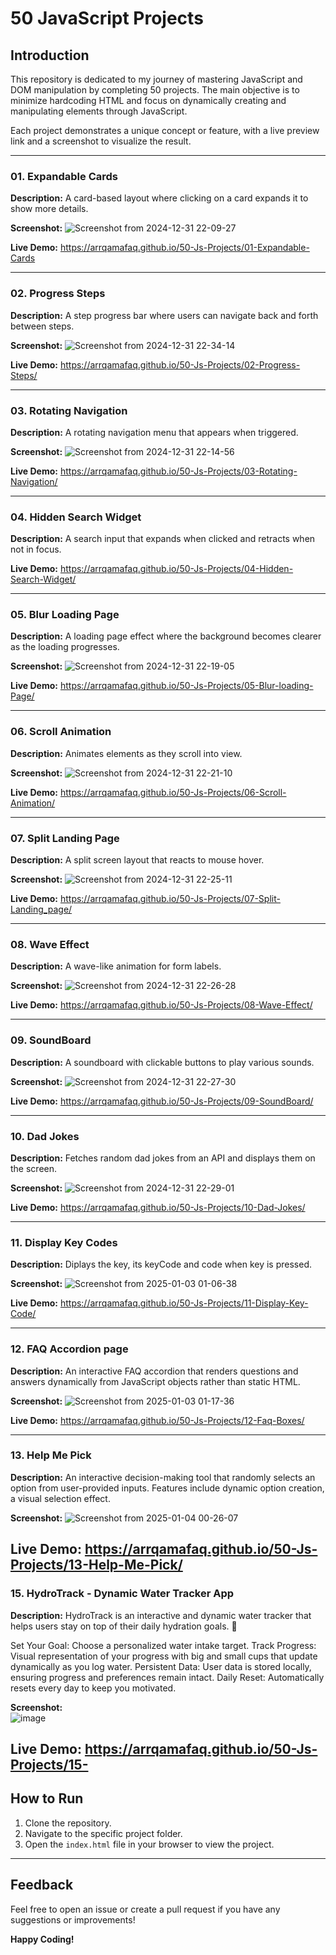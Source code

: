 # 50 JavaScript Projects

## Introduction
This repository is dedicated to my journey of mastering JavaScript and DOM manipulation by completing 50 projects. The main objective is to minimize hardcoding HTML and focus on dynamically creating and manipulating elements through JavaScript.

Each project demonstrates a unique concept or feature, with a live preview link and a screenshot to visualize the result.

---


### 01. Expandable Cards
**Description:** A card-based layout where clicking on a card expands it to show more details.

**Screenshot:**
![Screenshot from 2024-12-31 22-09-27](https://github.com/user-attachments/assets/87f521bc-b367-4c1b-9e1d-6b6edc94a556)


**Live Demo:** https://arrqamafaq.github.io/50-Js-Projects/01-Expandable-Cards

---

### 02. Progress Steps
**Description:** A step progress bar where users can navigate back and forth between steps.

**Screenshot:**
![Screenshot from 2024-12-31 22-34-14](https://github.com/user-attachments/assets/ac820a4d-b7b3-4c55-99b5-4efe21fe5f91)


**Live Demo:** https://arrqamafaq.github.io/50-Js-Projects/02-Progress-Steps/

---

### 03. Rotating Navigation
**Description:** A rotating navigation menu that appears when triggered.

**Screenshot:**
![Screenshot from 2024-12-31 22-14-56](https://github.com/user-attachments/assets/ec16d8f8-48d0-4021-ab7e-e1b37ddb3adc)


**Live Demo:** https://arrqamafaq.github.io/50-Js-Projects/03-Rotating-Navigation/

---

### 04. Hidden Search Widget
**Description:** A search input that expands when clicked and retracts when not in focus.



**Live Demo:** https://arrqamafaq.github.io/50-Js-Projects/04-Hidden-Search-Widget/

---

### 05. Blur Loading Page
**Description:** A loading page effect where the background becomes clearer as the loading progresses.

**Screenshot:**
![Screenshot from 2024-12-31 22-19-05](https://github.com/user-attachments/assets/ad318530-5b01-446d-a9fa-a3a8898715e7)


**Live Demo:** https://arrqamafaq.github.io/50-Js-Projects/05-Blur-loading-Page/

---

### 06. Scroll Animation
**Description:** Animates elements as they scroll into view.

**Screenshot:**
![Screenshot from 2024-12-31 22-21-10](https://github.com/user-attachments/assets/7f9cb9a3-cb4f-4a9a-bcf1-b571919fdcf1)


**Live Demo:** https://arrqamafaq.github.io/50-Js-Projects/06-Scroll-Animation/

---

### 07. Split Landing Page
**Description:** A split screen layout that reacts to mouse hover.

**Screenshot:**
![Screenshot from 2024-12-31 22-25-11](https://github.com/user-attachments/assets/bd9d0287-43e8-4f03-9bb0-1bb3cd510554)


**Live Demo:** https://arrqamafaq.github.io/50-Js-Projects/07-Split-Landing_page/

---

### 08. Wave Effect
**Description:** A wave-like animation for form labels.

**Screenshot:**
![Screenshot from 2024-12-31 22-26-28](https://github.com/user-attachments/assets/778452a8-1d07-43b5-9075-de0872a3a0c2)


**Live Demo:** https://arrqamafaq.github.io/50-Js-Projects/08-Wave-Effect/

---

### 09. SoundBoard
**Description:** A soundboard with clickable buttons to play various sounds.

**Screenshot:**
![Screenshot from 2024-12-31 22-27-30](https://github.com/user-attachments/assets/dcbfd367-8ceb-4a8a-bdd7-481da573683b)



**Live Demo:** https://arrqamafaq.github.io/50-Js-Projects/09-SoundBoard/

---

### 10. Dad Jokes
**Description:** Fetches random dad jokes from an API and displays them on the screen.

**Screenshot:**
![Screenshot from 2024-12-31 22-29-01](https://github.com/user-attachments/assets/e44096f0-0a50-4bd4-abc8-ddfa1943e36d)


**Live Demo:** https://arrqamafaq.github.io/50-Js-Projects/10-Dad-Jokes/

---
### 11. Display Key Codes
**Description:** Diplays the key, its keyCode and code when key is pressed.

**Screenshot:**
![Screenshot from 2025-01-03 01-06-38](https://github.com/user-attachments/assets/b2dbdf81-2d96-487a-97e4-cb1ec1b01542)



**Live Demo:** https://arrqamafaq.github.io/50-Js-Projects/11-Display-Key-Code/

---
### 12. FAQ Accordion page
**Description:** An interactive FAQ accordion that renders questions and answers dynamically from JavaScript objects rather than static HTML.

**Screenshot:**
![Screenshot from 2025-01-03 01-17-36](https://github.com/user-attachments/assets/9ffe61a8-2080-4764-b502-94d1695cfcd3)


**Live Demo:** https://arrqamafaq.github.io/50-Js-Projects/12-Faq-Boxes/

---
### 13. Help Me Pick
**Description:** An interactive decision-making tool that randomly selects an option from user-provided inputs. Features include dynamic option creation, a visual selection effect.

**Screenshot:**
![Screenshot from 2025-01-04 00-26-07](https://github.com/user-attachments/assets/bf8e8438-ba94-4221-94d9-a07dd280e686)



**Live Demo:** https://arrqamafaq.github.io/50-Js-Projects/13-Help-Me-Pick/
---
### 15. HydroTrack - Dynamic Water Tracker App
**Description:** HydroTrack is an interactive and dynamic water tracker that helps users stay on top of their daily hydration goals. 🌟

Set Your Goal: Choose a personalized water intake target.
Track Progress: Visual representation of your progress with big and small cups that update dynamically as you log water.
Persistent Data: User data is stored locally, ensuring progress and preferences remain intact.
Daily Reset: Automatically resets every day to keep you motivated.

**Screenshot:**
<br/>
![image](https://github.com/user-attachments/assets/9b68006a-0151-4216-8cb7-6eaff8c6f990)



**Live Demo:** https://arrqamafaq.github.io/50-Js-Projects/15-
---


## How to Run
1. Clone the repository.
2. Navigate to the specific project folder.
3. Open the `index.html` file in your browser to view the project.

---

## Feedback
Feel free to open an issue or create a pull request if you have any suggestions or improvements!

**Happy Coding!**

